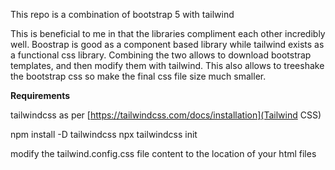 This repo is a combination of bootstrap 5 with tailwind

This is beneficial to me in that the libraries compliment each other incredibly well. Boostrap is good as a component based library while tailwind exists as a functional css library.  Combining the two allows to download bootstrap templates, and then modify them with tailwind. This also allows to treeshake the bootstrap css so make the final css file size much smaller.

**Requirements**

tailwindcss as per [https://tailwindcss.com/docs/installation](Tailwind CSS)

npm install -D tailwindcss
npx tailwindcss init

modify the tailwind.config.css file content to the location of your html files
